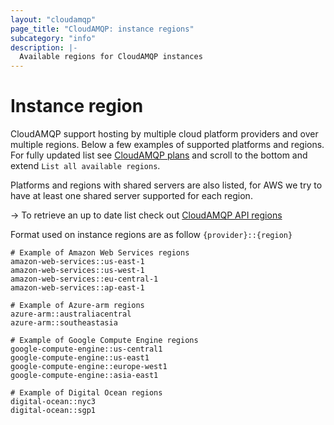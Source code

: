```yaml
---
layout: "cloudamqp"
page_title: "CloudAMQP: instance regions"
subcategory: "info"
description: |-
  Available regions for CloudAMQP instances
---
```


# Instance region

CloudAMQP support hosting by multiple cloud platform providers and over multiple regions. Below a
few examples of supported platforms and regions. For fully updated list see [CloudAMQP plans] and
scroll to the bottom and extend `List all available regions`.

Platforms and regions with shared servers are also listed, for AWS we
try to have at least one shared server supported for each region.

-> To retrieve an up to date list check out [CloudAMQP API regions]

Format used on instance regions are as follow `{provider}::{region}`

```hcl
# Example of Amazon Web Services regions
amazon-web-services::us-east-1
amazon-web-services::us-west-1
amazon-web-services::eu-central-1
amazon-web-services::ap-east-1

# Example of Azure-arm regions
azure-arm::australiacentral
azure-arm::southeastasia

# Example of Google Compute Engine regions
google-compute-engine::us-central1
google-compute-engine::us-east1
google-compute-engine::europe-west1
google-compute-engine::asia-east1

# Example of Digital Ocean regions
digital-ocean::nyc3
digital-ocean::sgp1
```

[CloudAMQP plans]: https://www.cloudamqp.com/plans.html
[CloudAMQP API regions]: https://docs.cloudamqp.com/index.html#tag/regions
